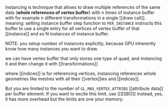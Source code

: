 Instancing is technique that allows to draw multiple references of the same data (**whole references of vertex buffer**) with n times of instance buffer with for example n different transformations in a single [[draw call]].
meaning: setting instance buffer step function to `PER_INSTANCE` instructs this buffer to use a single entry for all vertices of vertex buffer of that [[instance]] and so N instances of instance buffer.

NOTE: you setup number of instances explicitly, because GPU inherently know how many instances you want to draw.

we can have vertex buffer that only stores one type of quad, and instancing it and then change it with [[transformations]]

where [[indices]] is for referencing vertices, instancing references whole geometries like meshes with all their [[vertex]]ies and [[indices]].

But you are limited to the number of  `GL_MAX_VERTEX_ATTRIBS` [[attribute data]] per buffer element.
If you want to excite this limit, use [[SSBO]] instead, yes, it has more overhead but the limits are one your memory.